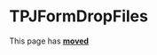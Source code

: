 # TPJFormDropFiles #

This page has [**moved**](https://lib-docs.delphidabbler.com/DropFiles/5/API/TPJFormDropFiles)